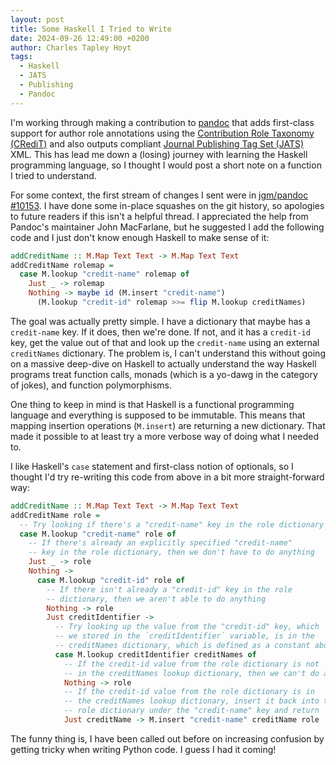 ```yaml
---
layout: post
title: Some Haskell I Tried to Write
date: 2024-09-26 12:49:00 +0200
author: Charles Tapley Hoyt
tags:
  - Haskell
  - JATS
  - Publishing
  - Pandoc
---
```


I'm working through making a contribution to
[pandoc](https://github.com/jgm/pandoc) that adds first-class support for author
role annotations using the
[Contribution Role Taxonomy (CRediT)](https://credit.niso.org/contributor-roles)
and also outputs compliant
[Journal Publishing Tag Set (JATS)](https://jats.nlm.nih.gov/publishing/) XML.
This has lead me down a (losing) journey with learning the Haskell programming
language, so I thought I would post a short note on a function I tried to
understand.

For some context, the first stream of changes I sent were in
[jgm/pandoc #10153](https://github.com/jgm/pandoc/pull/10153). I have done some
in-place squashes on the git history, so apologies to future readers if this
isn't a helpful thread. I appreciated the help from Pandoc's maintainer John
MacFarlane, but he suggested I add the following code and I just don't know
enough Haskell to make sense of it:

```haskell
addCreditName :: M.Map Text Text -> M.Map Text Text
addCreditName rolemap =
  case M.lookup "credit-name" rolemap of
    Just _ -> rolemap
    Nothing -> maybe id (M.insert "credit-name")
      (M.lookup "credit-id" rolemap >>= flip M.lookup creditNames)
```

The goal was actually pretty simple. I have a dictionary that maybe has a
`credit-name` key. If it does, then we're done. If not, and it has a `credit-id`
key, get the value out of that and look up the `credit-name` using an external
`creditNames` dictionary. The problem is, I can't understand this without going
on a massive deep-dive on Haskell to actually understand the way Haskell
programs treat function calls, monads (which is a yo-dawg in the category of
jokes), and function polymorphisms.

One thing to keep in mind is that Haskell is a functional programming language
and everything is supposed to be immutable. This means that mapping insertion
operations (`M.insert`) are returning a new dictionary. That made it possible to
at least try a more verbose way of doing what I needed to.

I like Haskell's `case` statement and first-class notion of optionals, so I
thought I'd try re-writing this code from above in a bit more straight-forward
way:

```haskell
addCreditName :: M.Map Text Text -> M.Map Text Text
addCreditName role =
  -- Try looking if there's a "credit-name" key in the role dictionary
  case M.lookup "credit-name" role of
    -- If there's already an explicitly specified "credit-name"
    -- key in the role dictionary, then we don't have to do anything
    Just _ -> role
    Nothing ->
      case M.lookup "credit-id" role of
        -- If there isn't already a "credit-id" key in the role
        -- dictionary, then we aren't able to do anything
        Nothing -> role
        Just creditIdentifier ->
          -- Try looking up the value from the "credit-id" key, which
          -- we stored in the `creditIdentifier` variable, is in the
          -- creditNames dictionary, which is defined as a constant above
          case M.lookup creditIdentifier creditNames of
            -- If the credit-id value from the role dictionary is not
            -- in the creditNames lookup dictionary, then we can't do anything
            Nothing -> role
            -- If the credit-id value from the role dictionary is in
            -- the creditNames lookup dictionary, insert it back into the
            -- role dictionary under the "credit-name" key and return
            Just creditName -> M.insert "credit-name" creditName role
```

The funny thing is, I have been called out before on increasing confusion by
getting tricky when writing Python code. I guess I had it coming!
